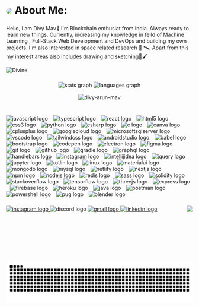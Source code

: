 # <img src="https://res.cloudinary.com/djy7my1mw/image/upload/v1713355840/ezgif.com-crop_af2a6y.gif" style="border-radius: 50%; width: 30px;" />  About Me:  

###

<p align="left">Hello, I am Divy Mav👋 I'm Blockchain enthusiat from India. Always ready to learn new things. Currently, increasing my knowledge in feild of Machine Learning , Full-Stack Web Development and DevOps and building my own projects. I'm also interested in space related research 🚀 🛰️. Apart from this my interest areas also includes drawing and sketching🎨🖌️</p>

<img src="https://komarev.com/ghpvc/?username=divy-arun-mav&label=Profile%20views&color=0e75b6&style=for-the-badge" alt="Divine" align="left" />
<br>

###

<div align="center">
  <img src="https://github-readme-stats.vercel.app/api?username=divy-arun-mav&hide_title=false&hide_rank=false&show_icons=true&include_all_commits=true&count_private=true&disable_animations=false&theme=dark&locale=en&hide_border=true" height="150" alt="stats graph"  />
  <img src="https://github-readme-stats.vercel.app/api/top-langs?username=divy-arun-mav&locale=en&hide_title=false&layout=compact&card_width=320&langs_count=5&theme=dark&hide_border=true" height="150" alt="languages graph"  />
</div>
<p align="center"><img align="center" src="https://github-readme-streak-stats.herokuapp.com/?user=divy-arun-mav&theme=dark&hide_border=true" alt="divy-arun-mav" /></p>

###

<br clear="both">

<div align="left">
  <img src="https://cdn.jsdelivr.net/gh/devicons/devicon/icons/javascript/javascript-original.svg" height="30" alt="javascript logo"  />
  <img width="6" />
  <img src="https://skillicons.dev/icons?i=ts" height="30" alt="typescript logo"  />
  <img width="6" />
  <img src="https://skillicons.dev/icons?i=react" height="30" alt="react logo"  />
  <img width="6" />
  <img src="https://cdn.jsdelivr.net/gh/devicons/devicon/icons/html5/html5-original.svg" height="30" alt="html5 logo"  />
  <img width="6" />
  <img src="https://cdn.jsdelivr.net/gh/devicons/devicon/icons/css3/css3-original.svg" height="30" alt="css3 logo"  />
  <img width="6" />
  <img src="https://skillicons.dev/icons?i=py" height="30" alt="python logo"  />
  <img width="6" />
  <img src="https://cdn.jsdelivr.net/gh/devicons/devicon/icons/csharp/csharp-original.svg" height="30" alt="csharp logo"  />
  <img width="6" />
  <img src="https://cdn.jsdelivr.net/gh/devicons/devicon/icons/c/c-original.svg" height="30" alt="c logo"  />
  <img width="6" />
  <img src="https://cdn.jsdelivr.net/gh/devicons/devicon/icons/canva/canva-original.svg" height="30" alt="canva logo"  />
  <img width="6" />
  <img src="https://cdn.jsdelivr.net/gh/devicons/devicon/icons/cplusplus/cplusplus-original.svg" height="30" alt="cplusplus logo"  />
  <img width="6" />
  <img src="https://cdn.jsdelivr.net/gh/devicons/devicon/icons/googlecloud/googlecloud-original.svg" height="30" alt="googlecloud logo"  />
  <img width="6" />
  <img src="https://cdn.jsdelivr.net/gh/devicons/devicon/icons/microsoftsqlserver/microsoftsqlserver-plain.svg" height="30" alt="microsoftsqlserver logo"  />
  <img width="6" />
  <img src="https://cdn.jsdelivr.net/gh/devicons/devicon/icons/vscode/vscode-original.svg" height="30" alt="vscode logo"  />
  <img width="6" />
  <img src="https://skillicons.dev/icons?i=tailwind" height="30" alt="tailwindcss logo"  />
  <img width="6" />
  <img src="https://cdn.simpleicons.org/androidstudio/3DDC84" height="30" alt="androidstudio logo"  />
  <img width="6" />
  <img src="https://cdn.simpleicons.org/babel/F9DC3E" height="30" alt="babel logo"  />
  <img width="6" />
  <img src="https://cdn.simpleicons.org/bootstrap/7952B3" height="30" alt="bootstrap logo"  />
  <img width="6" />
  <img src="https://cdn.simpleicons.org/codepen/000000" height="30" alt="codepen logo"  />
  <img width="6" />
  <img src="https://skillicons.dev/icons?i=electron" height="30" alt="electron logo"  />
  <img width="6" />
  <img src="https://cdn.simpleicons.org/figma/F24E1E" height="30" alt="figma logo"  />
  <img width="6" />
  <img src="https://skillicons.dev/icons?i=git" height="30" alt="git logo"  />
  <img width="6" />
  <img src="https://skillicons.dev/icons?i=github" height="30" alt="github logo"  />
  <img width="6" />
  <img src="https://skillicons.dev/icons?i=gradle" height="30" alt="gradle logo"  />
  <img width="6" />
  <img src="https://cdn.simpleicons.org/graphql/E10098" height="30" alt="graphql logo"  />
  <img width="6" />
  <img src="https://cdn.simpleicons.org/handlebarsdotjs/000000" height="30" alt="handlebars logo"  />
  <img width="6" />
  <img src="https://cdn.simpleicons.org/instagram/E4405F" height="30" alt="instagram logo"  />
  <img width="6" />
  <img src="https://skillicons.dev/icons?i=idea" height="30" alt="intellijidea logo"  />
  <img width="6" />
  <img src="https://skillicons.dev/icons?i=jquery" height="30" alt="jquery logo"  />
  <img width="6" />
  <img src="https://cdn.simpleicons.org/jupyter/F37626" height="30" alt="jupyter logo"  />
  <img width="6" />
  <img src="https://cdn.simpleicons.org/kotlin/7F52FF" height="30" alt="kotlin logo"  />
  <img width="6" />
  <img src="https://skillicons.dev/icons?i=linux" height="30" alt="linux logo"  />
  <img width="6" />
  <img src="https://skillicons.dev/icons?i=materialui" height="30" alt="materialui logo"  />
  <img width="6" />
  <img src="https://skillicons.dev/icons?i=mongodb" height="30" alt="mongodb logo"  />
  <img width="6" />
  <img src="https://cdn.simpleicons.org/mysql/4479A1" height="30" alt="mysql logo"  />
  <img width="6" />
  <img src="https://skillicons.dev/icons?i=netlify" height="30" alt="netlify logo"  />
  <img width="6" />
  <img src="https://skillicons.dev/icons?i=nextjs" height="30" alt="nextjs logo"  />
  <img width="6" />
  <img src="https://cdn.simpleicons.org/npm/CB3837" height="30" alt="npm logo"  />
  <img width="6" />
  <img src="https://skillicons.dev/icons?i=nodejs" height="30" alt="nodejs logo"  />
  <img width="6" />
  <img src="https://cdn.simpleicons.org/redis/DC382D" height="30" alt="redis logo"  />
  <img width="6" />
  <img src="https://cdn.simpleicons.org/sass/CC6699" height="30" alt="sass logo"  />
  <img width="6" />
  <img src="https://cdn.simpleicons.org/solidity/363636" height="30" alt="solidity logo"  />
  <img width="6" />
  <img src="https://skillicons.dev/icons?i=stackoverflow" height="30" alt="stackoverflow logo"  />
  <img width="6" />
  <img src="https://skillicons.dev/icons?i=tensorflow" height="30" alt="tensorflow logo"  />
  <img width="6" />
  <img src="https://skillicons.dev/icons?i=threejs" height="30" alt="threejs logo"  />
  <img width="6" />
  <img src="https://skillicons.dev/icons?i=express" height="30" alt="express logo"  />
  <img width="6" />
  <img src="https://skillicons.dev/icons?i=firebase" height="30" alt="firebase logo"  />
  <img width="6" />
  <img src="https://skillicons.dev/icons?i=heroku" height="30" alt="heroku logo"  />
  <img width="6" />
  <img src="https://skillicons.dev/icons?i=java" height="30" alt="java logo"  />
  <img width="6" />
  <img src="https://skillicons.dev/icons?i=postman" height="30" alt="postman logo"  />
  <img width="6" />
  <img src="https://skillicons.dev/icons?i=powershell" height="30" alt="powershell logo"  />
  <img width="6" />
  <img src="https://skillicons.dev/icons?i=pug" height="30" alt="pug logo"  />
  <img width="6" />
  <img src="https://skillicons.dev/icons?i=blender" height="30" alt="blender logo"  />
</div>

###

<img align="right" height="150" src="https://media1.giphy.com/media/bGgsc5mWoryfgKBx1u/200w.gif?cid=82a1493bdtxms33y8rifl3krztqtn2xx000m76onvv08762l&ep=v1_gifs_related&rid=200w.gif&ct=g"  />

###

<div align="left">
  <a href="https://www.instagram.com/divy_mav?igsh=MWY2aGdjYXJ0OHUybg==" target="_blank">
    <img src="https://img.shields.io/static/v1?message=Instagram&logo=instagram&label=&color=E4405F&logoColor=white&labelColor=&style=for-the-badge" height="35" alt="instagram logo"  />
  </a>
  <img src="https://img.shields.io/static/v1?message=Discord&logo=discord&label=&color=7289DA&logoColor=white&labelColor=&style=for-the-badge" height="35" alt="discord logo"  />
  <a href="divymav5@gmail.com" target="_blank">
    <img src="https://img.shields.io/static/v1?message=Gmail&logo=gmail&label=&color=D14836&logoColor=white&labelColor=&style=for-the-badge" height="35" alt="gmail logo"  />
  </a>
  <a href="https://in.linkedin.com/in/divy-mav-7b82b0249" target="_blank">
    <img src="https://img.shields.io/static/v1?message=LinkedIn&logo=linkedin&label=&color=0077B5&logoColor=white&labelColor=&style=for-the-badge" height="35" alt="linkedin logo"  />
  </a>
</div>

###

<img src="https://raw.githubusercontent.com/divy-arun-mav/divy-arun-mav/output/snake.svg" alt="Snake animation" />

###
